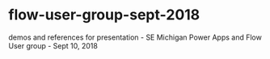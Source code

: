 # flow-user-group-sept-2018
demos and references for presentation - SE Michigan Power Apps and Flow User group - Sept 10, 2018
